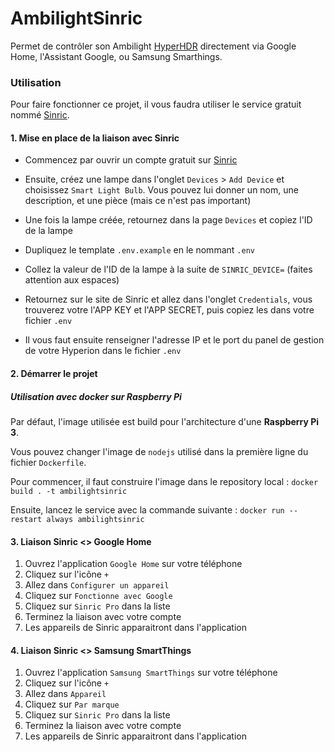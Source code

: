 # AmbilightSinric

Permet de contrôler son Ambilight [HyperHDR](https://github.com/awawa-dev/HyperHDR) directement via Google Home, l'Assistant Google, ou Samsung Smarthings.

### Utilisation

Pour faire fonctionner ce projet, il vous faudra utiliser le service gratuit nommé [Sinric](https://sinric.pro/).

#### 1. Mise en place de la liaison avec Sinric

- Commencez par ouvrir un compte gratuit sur [Sinric](https://sinric.pro/)
- Ensuite, créez une lampe dans l'onglet `Devices` > `Add Device` et choisissez `Smart Light Bulb`. Vous pouvez lui donner un nom, une description, et une pièce (mais ce n'est pas important)
- Une fois la lampe créée, retournez dans la page `Devices` et copiez l'ID de la lampe

- Dupliquez le template `.env.example` en le nommant `.env`

- Collez la valeur de l'ID de la lampe à la suite de `SINRIC_DEVICE=` (faites attention aux espaces)

- Retournez sur le site de Sinric et allez dans l'onglet `Credentials`, vous trouverez votre l'APP KEY et l'APP SECRET, puis copiez les dans votre fichier `.env`

- Il vous faut ensuite renseigner l'adresse IP et le port du panel de gestion de votre Hyperion dans le fichier `.env`

#### 2. Démarrer le projet

##### Utilisation avec docker sur Raspberry Pi
Par défaut, l'image utilisée est build pour l'architecture d'une **Raspberry Pi 3**.

Vous pouvez changer l'image de ``nodejs`` utilisé dans la première ligne du fichier ``Dockerfile``.

Pour commencer, il faut construire l'image dans le repository local :
`docker build . -t ambilightsinric`

Ensuite, lancez le service avec la commande suivante :
`docker run --restart always ambilightsinric`

#### 3. Liaison Sinric <> Google Home
1. Ouvrez l'application `Google Home` sur votre téléphone
1. Cliquez sur l'icône `+`
1. Allez dans `Configurer un appareil`
1. Cliquez sur `Fonctionne avec Google`
1. Cliquez sur `Sinric Pro` dans la liste 
1. Terminez la liaison avec votre compte
1. Les appareils de Sinric apparaitront dans l'application

#### 4. Liaison Sinric <> Samsung SmartThings
1. Ouvrez l'application `Samsung SmartThings` sur votre téléphone
1. Cliquez sur l'icône `+`
1. Allez dans `Appareil`
1. Cliquez sur `Par marque`
1. Cliquez sur `Sinric Pro` dans la liste 
1. Terminez la liaison avec votre compte
1. Les appareils de Sinric apparaitront dans l'application


